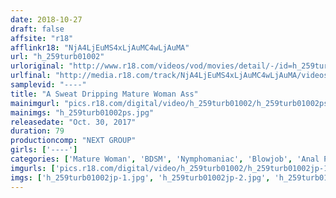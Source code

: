 ```yaml
---
date: 2018-10-27
draft: false
affsite: "r18"
afflinkr18: "NjA4LjEuMS4xLjAuMC4wLjAuMA"
url: "h_259turb01002"
urloriginal: "http://www.r18.com/videos/vod/movies/detail/-/id=h_259turb01002"
urlfinal: "http://media.r18.com/track/NjA4LjEuMS4xLjAuMC4wLjAuMA/videos/vod/movies/detail/-/id=h_259turb01002"
samplevid: "----"
title: "A Sweat Dripping Mature Woman Ass"
mainimgurl: "pics.r18.com/digital/video/h_259turb01002/h_259turb01002ps.jpg"
mainimgs: "h_259turb01002ps.jpg"
releasedate: "Oct. 30, 2017"
duration: 79
productioncomp: "NEXT GROUP"
girls: ['----']
categories: ['Mature Woman', 'BDSM', 'Nymphomaniac', 'Blowjob', 'Anal Play', 'Vibrator', 'Threesome / Foursome']
imgurls: ['pics.r18.com/digital/video/h_259turb01002/h_259turb01002jp-1.jpg', 'pics.r18.com/digital/video/h_259turb01002/h_259turb01002jp-2.jpg', 'pics.r18.com/digital/video/h_259turb01002/h_259turb01002jp-3.jpg', 'pics.r18.com/digital/video/h_259turb01002/h_259turb01002jp-4.jpg', 'pics.r18.com/digital/video/h_259turb01002/h_259turb01002jp-5.jpg', 'pics.r18.com/digital/video/h_259turb01002/h_259turb01002jp-6.jpg', 'pics.r18.com/digital/video/h_259turb01002/h_259turb01002jp-7.jpg', 'pics.r18.com/digital/video/h_259turb01002/h_259turb01002jp-8.jpg', 'pics.r18.com/digital/video/h_259turb01002/h_259turb01002jp-9.jpg', 'pics.r18.com/digital/video/h_259turb01002/h_259turb01002jp-10.jpg', 'pics.r18.com/digital/video/h_259turb01002/h_259turb01002jp-11.jpg', 'pics.r18.com/digital/video/h_259turb01002/h_259turb01002jp-12.jpg', 'pics.r18.com/digital/video/h_259turb01002/h_259turb01002jp-13.jpg', 'pics.r18.com/digital/video/h_259turb01002/h_259turb01002jp-14.jpg', 'pics.r18.com/digital/video/h_259turb01002/h_259turb01002jp-15.jpg', 'pics.r18.com/digital/video/h_259turb01002/h_259turb01002jp-16.jpg', 'pics.r18.com/digital/video/h_259turb01002/h_259turb01002jp-17.jpg', 'pics.r18.com/digital/video/h_259turb01002/h_259turb01002jp-18.jpg', 'pics.r18.com/digital/video/h_259turb01002/h_259turb01002jp-19.jpg', 'pics.r18.com/digital/video/h_259turb01002/h_259turb01002jp-20.jpg']
imgs: ['h_259turb01002jp-1.jpg', 'h_259turb01002jp-2.jpg', 'h_259turb01002jp-3.jpg', 'h_259turb01002jp-4.jpg', 'h_259turb01002jp-5.jpg', 'h_259turb01002jp-6.jpg', 'h_259turb01002jp-7.jpg', 'h_259turb01002jp-8.jpg', 'h_259turb01002jp-9.jpg', 'h_259turb01002jp-10.jpg', 'h_259turb01002jp-11.jpg', 'h_259turb01002jp-12.jpg', 'h_259turb01002jp-13.jpg', 'h_259turb01002jp-14.jpg', 'h_259turb01002jp-15.jpg', 'h_259turb01002jp-16.jpg', 'h_259turb01002jp-17.jpg', 'h_259turb01002jp-18.jpg', 'h_259turb01002jp-19.jpg', 'h_259turb01002jp-20.jpg']
---
```

